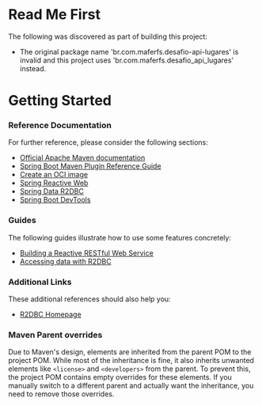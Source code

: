 # Read Me First
The following was discovered as part of building this project:

* The original package name 'br.com.maferfs.desafio-api-lugares' is invalid and this project uses 'br.com.maferfs.desafio_api_lugares' instead.

# Getting Started

### Reference Documentation
For further reference, please consider the following sections:

* [Official Apache Maven documentation](https://maven.apache.org/guides/index.html)
* [Spring Boot Maven Plugin Reference Guide](https://docs.spring.io/spring-boot/docs/3.3.1/maven-plugin/reference/html/)
* [Create an OCI image](https://docs.spring.io/spring-boot/docs/3.3.1/maven-plugin/reference/html/#build-image)
* [Spring Reactive Web](https://docs.spring.io/spring-boot/docs/3.3.1/reference/htmlsingle/index.html#web.reactive)
* [Spring Data R2DBC](https://docs.spring.io/spring-boot/docs/3.3.1/reference/htmlsingle/index.html#data.sql.r2dbc)
* [Spring Boot DevTools](https://docs.spring.io/spring-boot/docs/3.3.1/reference/htmlsingle/index.html#using.devtools)

### Guides
The following guides illustrate how to use some features concretely:

* [Building a Reactive RESTful Web Service](https://spring.io/guides/gs/reactive-rest-service/)
* [Accessing data with R2DBC](https://spring.io/guides/gs/accessing-data-r2dbc/)

### Additional Links
These additional references should also help you:

* [R2DBC Homepage](https://r2dbc.io)

### Maven Parent overrides

Due to Maven's design, elements are inherited from the parent POM to the project POM.
While most of the inheritance is fine, it also inherits unwanted elements like `<license>` and `<developers>` from the parent.
To prevent this, the project POM contains empty overrides for these elements.
If you manually switch to a different parent and actually want the inheritance, you need to remove those overrides.

